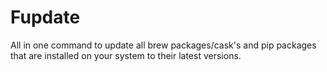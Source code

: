 # Fupdate
All in one command to update all brew packages/cask's and pip packages that are installed on your system to their latest versions.
